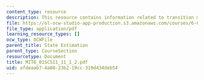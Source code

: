 ```yaml
---
content_type: resource
description: This resource contains information related to transition models.
file: https://ol-ocw-studio-app-production.s3.amazonaws.com/courses/6-01sc-introduction-to-electrical-engineering-and-computer-science-i-spring-2011/afdeaab74a0823b219cc319d434deb54_MIT6_01SCS11_11_1_2.pdf
file_type: application/pdf
learning_resource_types: []
ocw_type: OCWFile
parent_title: State Estimation
parent_type: CourseSection
resourcetype: Document
title: MIT6_01SCS11_11_1_2.pdf
uid: afdeaab7-4a08-23b2-19cc-319d434deb54
---
```

